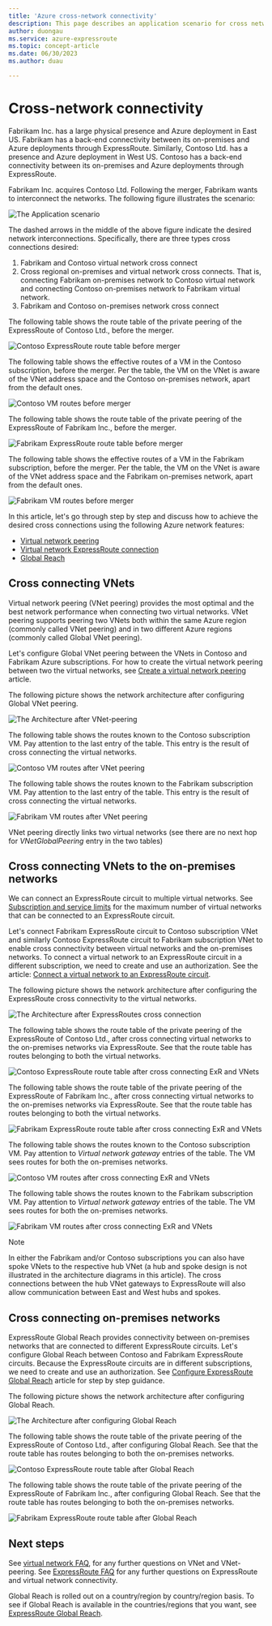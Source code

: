 ```yaml
---
title: 'Azure cross-network connectivity'
description: This page describes an application scenario for cross network connectivity and solution based on Azure networking features.
author: duongau
ms.service: azure-expressroute
ms.topic: concept-article
ms.date: 06/30/2023
ms.author: duau

---
```


# Cross-network connectivity

Fabrikam Inc. has a large physical presence and Azure deployment in East US. Fabrikam has a back-end connectivity between its on-premises and Azure deployments through ExpressRoute. Similarly, Contoso Ltd. has a presence and Azure deployment in West US. Contoso has a back-end connectivity between its on-premises and Azure deployments through ExpressRoute.  

Fabrikam Inc. acquires Contoso Ltd. Following the merger, Fabrikam wants to interconnect the networks. The following figure illustrates the scenario:

![The Application scenario](./media/cross-network-connectivity/premergerscenario.png)

The dashed arrows in the middle of the above figure indicate the desired network interconnections. Specifically, there are three types cross connections desired: 

1. Fabrikam and Contoso virtual network cross connect
1. Cross regional on-premises and virtual network cross connects. That is, connecting Fabrikam on-premises network to Contoso virtual network and connecting Contoso on-premises network to Fabrikam virtual network.
1. Fabrikam and Contoso on-premises network cross connect

The following table shows the route table of the private peering of the ExpressRoute of Contoso Ltd., before the merger.

![Contoso ExpressRoute route table before merger](./media/cross-network-connectivity/contosoexr-rt-premerger.png)

The following table shows the effective routes of a VM in the Contoso subscription, before the merger. Per the table, the VM on the VNet is aware of the VNet address space and the Contoso on-premises network, apart from the default ones.

![Contoso VM routes before merger](./media/cross-network-connectivity/contosovm-routes-premerger.png)

The following table shows the route table of the private peering of the ExpressRoute of Fabrikam Inc., before the merger.

![Fabrikam ExpressRoute route table before merger](./media/cross-network-connectivity/fabrikamexr-rt-premerger.png)

The following table shows the effective routes of a VM in the Fabrikam subscription, before the merger. Per the table, the VM on the VNet is aware of the VNet address space and the Fabrikam on-premises network, apart from the default ones.

![Fabrikam VM routes before merger](./media/cross-network-connectivity/fabrikamvm-routes-premerger.png)

In this article, let's go through step by step and discuss how to achieve the desired cross connections using the following Azure network features:

* [Virtual network peering][Virtual network peering] 
* [Virtual network ExpressRoute connection][connection]
* [Global Reach][Global Reach] 

## Cross connecting VNets

Virtual network peering (VNet peering) provides the most optimal and the best network performance when connecting two virtual networks. VNet peering supports peering two VNets both within the same Azure region (commonly called VNet peering) and in two different Azure regions (commonly called Global VNet peering). 

Let's configure Global VNet peering between the VNets in Contoso and Fabrikam Azure subscriptions. For how to create the virtual network peering between two the virtual networks, see [Create a virtual network peering][Configure VNet peering] article.

The following picture shows the network architecture after configuring Global VNet peering.

![The Architecture after VNet-peering](./media/cross-network-connectivity/vnet-peering.png)

The following table shows the routes known to the Contoso subscription VM. Pay attention to the last entry of the table. This entry is the result of cross connecting the virtual networks.

![Contoso VM routes after VNet peering](./media/cross-network-connectivity/contosovm-routes-peering.png)

The following table shows the routes known to the Fabrikam subscription VM. Pay attention to the last entry of the table. This entry is the result of cross connecting the virtual networks.

![Fabrikam VM routes after VNet peering](./media/cross-network-connectivity/fabrikamvm-routes-peering.png)

VNet peering directly links two virtual networks (see there are no next hop for *VNetGlobalPeering* entry in the two tables)

## Cross connecting VNets to the on-premises networks

We can connect an ExpressRoute circuit to multiple virtual networks. See [Subscription and service limits][Subscription limits] for the maximum number of virtual networks that can be connected to an ExpressRoute circuit. 

Let's connect Fabrikam ExpressRoute circuit to Contoso subscription VNet and similarly Contoso ExpressRoute circuit to Fabrikam subscription VNet to enable cross connectivity between virtual networks and the on-premises networks. To connect a virtual network to an ExpressRoute circuit in a different subscription, we need to create and use an authorization.  See the article: [Connect a virtual network to an ExpressRoute circuit][Connect-ER-VNet].

The following picture shows the network architecture after configuring the ExpressRoute cross connectivity to the virtual networks.

![The Architecture after ExpressRoutes cross connection](./media/cross-network-connectivity/exr-x-connect.png)

The following table shows the route table of the private peering of the ExpressRoute of Contoso Ltd., after cross connecting virtual networks to the on-premises networks via ExpressRoute. See that the route table has routes belonging to both the virtual networks.

![Contoso ExpressRoute route table after cross connecting ExR and VNets](./media/cross-network-connectivity/contosoexr-rt-xconnect.png)

The following table shows the route table of the private peering of the ExpressRoute of Fabrikam Inc., after cross connecting virtual networks to the on-premises networks via ExpressRoute. See that the route table has routes belonging to both the virtual networks.

![Fabrikam ExpressRoute route table after cross connecting ExR and VNets](./media/cross-network-connectivity/fabrikamexr-rt-xconnect.png)

The following table shows the routes known to the Contoso subscription VM. Pay attention to *Virtual network gateway* entries of the table. The VM sees routes for both the on-premises networks.

![Contoso VM routes after cross connecting ExR and VNets](./media/cross-network-connectivity/contosovm-routes-xconnect.png)

The following table shows the routes known to the Fabrikam subscription VM. Pay attention to *Virtual network gateway* entries of the table. The VM sees routes for both the on-premises networks.

![Fabrikam VM routes after cross connecting ExR and VNets](./media/cross-network-connectivity/fabrikamvm-routes-xconnect.png)

>[!NOTE]
>In either the Fabrikam and/or Contoso subscriptions you can also have spoke VNets to the respective hub VNet (a hub and spoke design is not illustrated in the architecture diagrams in this article). The cross connections between the hub VNet gateways to ExpressRoute will also allow communication between East and West hubs and spokes.
>

## Cross connecting on-premises networks

ExpressRoute Global Reach provides connectivity between on-premises networks that are connected to different ExpressRoute circuits. Let's configure Global Reach between Contoso and Fabrikam ExpressRoute circuits. Because the ExpressRoute circuits are in different subscriptions, we need to create and use an authorization. See [Configure ExpressRoute Global Reach][Configure Global Reach] article for step by step guidance.

The following picture shows the network architecture after configuring Global Reach.

![The Architecture after configuring Global Reach](./media/cross-network-connectivity/globalreach.png)

The following table shows the route table of the private peering of the ExpressRoute of Contoso Ltd., after configuring Global Reach. See that the route table has routes belonging to both the on-premises networks. 

![Contoso ExpressRoute route table after Global Reach](./media/cross-network-connectivity/contosoexr-rt-gr.png)

The following table shows the route table of the private peering of the ExpressRoute of Fabrikam Inc., after configuring Global Reach. See that the route table has routes belonging to both the on-premises networks.

![Fabrikam ExpressRoute route table after Global Reach](./media/cross-network-connectivity/fabrikamexr-rt-gr.png)

## Next steps

See [virtual network FAQ][VNet-FAQ], for any further questions on VNet and VNet-peering. See [ExpressRoute FAQ][ER-FAQ] for any further questions on ExpressRoute and virtual network connectivity.

Global Reach is rolled out on a country/region by country/region basis. To see if Global Reach is available in the countries/regions that you want, see [ExpressRoute Global Reach][Global Reach].

<!--Link References-->
[Virtual network peering]: ../virtual-network/virtual-network-peering-overview.md
[connection]: ./expressroute-howto-linkvnet-portal-resource-manager.md
[Global Reach]: ./expressroute-global-reach.md
[Configure VNet peering]: ../virtual-network/create-peering-different-subscriptions.md
[Configure Global Reach]: ./expressroute-howto-set-global-reach.md
[Subscription limits]: ../azure-resource-manager/management/azure-subscription-service-limits.md#networking-limits
[Connect-ER-VNet]: ./expressroute-howto-linkvnet-portal-resource-manager.md
[ER-FAQ]: ./expressroute-faqs.md
[VNet-FAQ]: ../virtual-network/virtual-networks-faq.md
